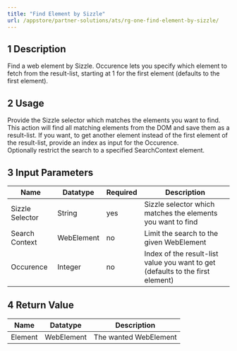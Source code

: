 ```yaml
---
title: "Find Element by Sizzle"
url: /appstore/partner-solutions/ats/rg-one-find-element-by-sizzle/
---
```


## 1 Description

Find a web element by Sizzle. Occurence lets you specify which element to fetch from the result-list, starting at 1 for the first element (defaults to the first element).

## 2 Usage

Provide the Sizzle selector which matches the elements you want to find. This action will find all matching elements from the DOM and save them as a result-list. If you want, to get another element instead of the first element of the result-list, provide an index as input for the Occurence.  
Optionally restrict the search to a specified SearchContext element.

## 3 Input Parameters

Name | Datatype | Required | Description
---- | -------- | ------- |---------------
Sizzle Selector | String | yes |  Sizzle selector which matches the elements you want to find
Search Context | WebElement | no | Limit the search to the given WebElement
Occurence | Integer | no | Index of the result-list value you want to get (defaults to the first element)

## 4 Return Value

Name | Datatype | Description
---- | --------- | ---------------
Element | WebElement | The wanted WebElement
